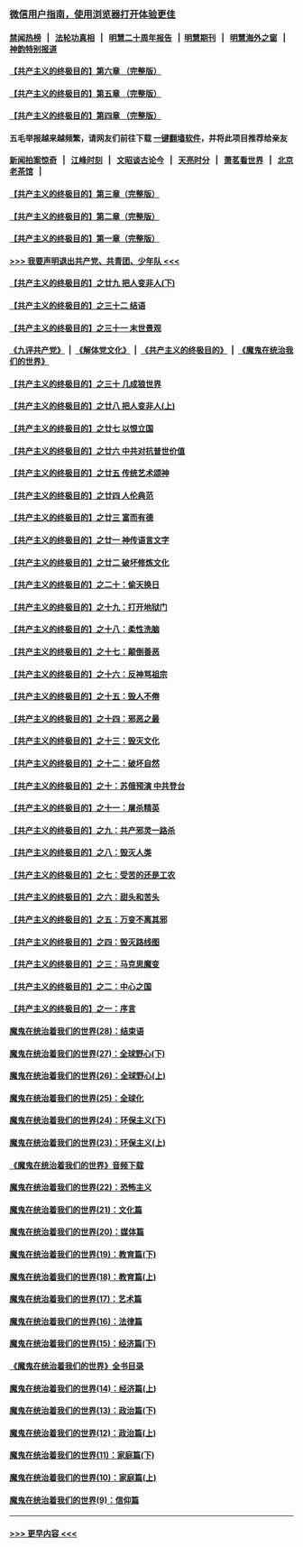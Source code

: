 ### [微信用户指南，使用浏览器打开体验更佳](https://github.com/gfw-breaker/banned-news1/blob/master/indexes/wechat-guide.md?t=0)
#### [禁闻热榜](热点新闻.md?t=0)  &nbsp;&nbsp;|&nbsp;&nbsp; [法轮功真相](https://github.com/gfw-breaker/truth/blob/master/README.md?t=0) &nbsp;&nbsp;|&nbsp;&nbsp; [明慧二十周年报告](https://github.com/gfw-breaker/mh-reports/blob/master/README.md?t=0) &nbsp;&nbsp;|&nbsp;&nbsp;[明慧期刊](https://github.com/gfw-breaker/mh-qikan) &nbsp;&nbsp;|&nbsp;&nbsp; [明慧海外之窗](https://github.com/gfw-breaker/mh-news/blob/master/README.md?t=0) &nbsp;&nbsp;|&nbsp;&nbsp; [神韵特别报道](https://github.com/gfw-breaker/mh-news/blob/master/shenyun.md?t=0)
#### [【共产主义的终极目的】第六章 （完整版）](../pages/nsc422/n11428913.md?t=02141033) 
#### [【共产主义的终极目的】第五章 （完整版）](../pages/nsc422/n11428912.md?t=02141033) 
#### [【共产主义的终极目的】第四章 （完整版）](../pages/nsc422/n11428907.md?t=02141033) 
#### 五毛举报越来越频繁，请网友们前往下载 [一键翻墙软件](https://github.com/gfw-breaker/ssr-accounts)，并将此项目推荐给亲友
#### [新闻拍案惊奇](https://github.com/gfw-breaker/banned-news1/blob/master/pages/link4.md) &nbsp;&nbsp;|&nbsp;&nbsp; [江峰时刻](https://github.com/gfw-breaker/banned-news1/blob/master/pages/link4.md) &nbsp;&nbsp;|&nbsp;&nbsp; [文昭谈古论今](https://github.com/gfw-breaker/banned-news1/blob/master/pages/link4.md) &nbsp;&nbsp;|&nbsp;&nbsp; [天亮时分](https://github.com/gfw-breaker/banned-news1/blob/master/pages/link4.md) &nbsp;&nbsp;|&nbsp;&nbsp; [萧茗看世界](https://github.com/gfw-breaker/banned-news1/blob/master/pages/link4.md) &nbsp;&nbsp;|&nbsp;&nbsp; [北京老茶馆](https://github.com/gfw-breaker/banned-news1/blob/master/pages/link4.md) &nbsp;&nbsp;|&nbsp;&nbsp; 
#### [【共产主义的终极目的】第三章（完整版）](../pages/nsc422/n11428848.md?t=02141033) 
#### [【共产主义的终极目的】第二章（完整版）](../pages/nsc422/n11428831.md?t=02141033) 
#### [【共产主义的终极目的】第一章（完整版）](../pages/nsc422/n11417651.md?t=02141033) 
#### [>>> 我要声明退出共产党、共青团、少年队 <<<](https://github.com/begood0513/goodnews/blob/master/quit/letter.md) 
#### [【共产主义的终极目的】之廿九 把人变非人(下)](../pages/nsc422/n11344140.md?t=02141033) 
#### [【共产主义的终极目的】之三十二 结语](../pages/nsc422/n11360535.md?t=02141033) 
#### [【共产主义的终极目的】之三十一 末世景观](../pages/nsc422/n11351129.md?t=02141033) 
#### [《九评共产党》](https://github.com/begood0513/9ping.md/blob/master/README.md) &nbsp;|&nbsp; [《解体党文化》](../../../../jtdwh.md/blob/master/README.md)  &nbsp;|&nbsp; [《共产主义的终极目的》](../../../../gczydzjmd.md/blob/master/README.md) &nbsp;|&nbsp; [《魔鬼在统治我们的世界》](../../../../mgztzwmdsj.md/blob/master/README.md) 
#### [【共产主义的终极目的】之三十 几成狼世界](../pages/nsc422/n11348280.md?t=02141033) 
#### [【共产主义的终极目的】之廿八 把人变非人(上)](../pages/nsc422/n11340492.md?t=02141033) 
#### [【共产主义的终极目的】之廿七 以恨立国](../pages/nsc422/n11336944.md?t=02141033) 
#### [【共产主义的终极目的】之廿六 中共对抗普世价值](../pages/nsc422/n11324785.md?t=02141033) 
#### [【共产主义的终极目的】之廿五 传统艺术颂神](../pages/nsc422/n11296396.md?t=02141033) 
#### [【共产主义的终极目的】之廿四 人伦典范](../pages/nsc422/n11296397.md?t=02141033) 
#### [【共产主义的终极目的】之廿三 富而有德](../pages/nsc422/n11283598.md?t=02141033) 
#### [【共产主义的终极目的】之廿一 神传语言文字](../pages/nsc422/n11263265.md?t=02141033) 
#### [【共产主义的终极目的】之廿二 破坏修炼文化](../pages/nsc422/n11245728.md?t=02141033) 
#### [【共产主义的终极目的】之二十：偷天换日](../pages/nsc422/n11238846.md?t=02141033) 
#### [【共产主义的终极目的】之十九：打开地狱门](../pages/nsc422/n11206376.md?t=02141033) 
#### [【共产主义的终极目的】之十八：柔性洗脑](../pages/nsc422/n11199994.md?t=02141033) 
#### [【共产主义的终极目的】之十七：颠倒善恶](../pages/nsc422/n11179782.md?t=02141033) 
#### [【共产主义的终极目的】之十六：反神骂祖宗](../pages/nsc422/n11166798.md?t=02141033) 
#### [【共产主义的终极目的】之十五：毁人不倦](../pages/nsc422/n11166792.md?t=02141033) 
#### [【共产主义的终极目的】之十四：邪恶之最](../pages/nsc422/n11150249.md?t=02141033) 
#### [【共产主义的终极目的】之十三：毁灭文化](../pages/nsc422/n11135227.md?t=02141033) 
#### [【共产主义的终极目的】之十二：破坏自然](../pages/nsc422/n11135214.md?t=02141033) 
#### [【共产主义的终极目的】之十：苏俄预演 中共登台](../pages/nsc422/n11118424.md?t=02141033) 
#### [【共产主义的终极目的】之十一：屠杀精英](../pages/nsc422/n11118442.md?t=02141033) 
#### [【共产主义的终极目的】之九：共产邪灵一路杀](../pages/nsc422/n11114139.md?t=02141033) 
#### [【共产主义的终极目的】之八：毁灭人类](../pages/nsc422/n11108503.md?t=02141033) 
#### [【共产主义的终极目的】之七：受苦的还是工农](../pages/nsc422/n11101809.md?t=02141033) 
#### [【共产主义的终极目的】之六：甜头和苦头](../pages/nsc422/n11096971.md?t=02141033) 
#### [【共产主义的终极目的】之五：万变不离其邪](../pages/nsc422/n11091285.md?t=02141033) 
#### [【共产主义的终极目的】之四：毁灭路线图](../pages/nsc422/n11086284.md?t=02141033) 
#### [【共产主义的终极目的】之三：马克思魔变](../pages/nsc422/n11061941.md?t=02141033) 
#### [【共产主义的终极目的】之二：中心之国](../pages/nsc422/n11047728.md?t=02141033) 
#### [【共产主义的终极目的】之一：序言](../pages/nsc422/n11086077.md?t=02141033) 
#### [魔鬼在统治着我们的世界(28)：结束语](../pages/nsc422/n10936246.md?t=02141033) 
#### [魔鬼在统治着我们的世界(27)：全球野心(下)](../pages/nsc422/n10928319.md?t=02141033) 
#### [魔鬼在统治着我们的世界(26)：全球野心(上)](../pages/nsc422/n10900318.md?t=02141033) 
#### [魔鬼在统治着我们的世界(25)：全球化](../pages/nsc422/n10788205.md?t=02141033) 
#### [魔鬼在统治着我们的世界(24)：环保主义(下)](../pages/nsc422/n10695307.md?t=02141033) 
#### [魔鬼在统治着我们的世界(23)：环保主义(上)](../pages/nsc422/n10688613.md?t=02141033) 
#### [《魔鬼在统治着我们的世界》音频下载](../pages/nsc422/n10635553.md?t=02141033) 
#### [魔鬼在统治着我们的世界(22)：恐怖主义](../pages/nsc422/n10614727.md?t=02141033) 
#### [魔鬼在统治着我们的世界(21)：文化篇](../pages/nsc422/n10597706.md?t=02141033) 
#### [魔鬼在统治着我们的世界(20)：媒体篇](../pages/nsc422/n10586579.md?t=02141033) 
#### [魔鬼在统治着我们的世界(19)：教育篇(下)](../pages/nsc422/n10564808.md?t=02141033) 
#### [魔鬼在统治着我们的世界(18)：教育篇(上)](../pages/nsc422/n10526970.md?t=02141033) 
#### [魔鬼在统治着我们的世界(17)：艺术篇](../pages/nsc422/n10499093.md?t=02141033) 
#### [魔鬼在统治着我们的世界(16)：法律篇](../pages/nsc422/n10485969.md?t=02141033) 
#### [魔鬼在统治着我们的世界(15)：经济篇(下)](../pages/nsc422/n10469975.md?t=02141033) 
#### [《魔鬼在统治着我们的世界》全书目录](../pages/nsc422/n10464261.md?t=02141033) 
#### [魔鬼在统治着我们的世界(14)：经济篇(上)](../pages/nsc422/n10457370.md?t=02141033) 
#### [魔鬼在统治着我们的世界(13)：政治篇(下)](../pages/nsc422/n10448270.md?t=02141033) 
#### [魔鬼在统治着我们的世界(12)：政治篇(上)](../pages/nsc422/n10444576.md?t=02141033) 
#### [魔鬼在统治着我们的世界(11)：家庭篇(下)](../pages/nsc422/n10440961.md?t=02141033) 
#### [魔鬼在统治着我们的世界(10)：家庭篇(上)](../pages/nsc422/n10435448.md?t=02141033) 
#### [魔鬼在统治着我们的世界(9)：信仰篇](../pages/nsc422/n10432159.md?t=02141033) 

----
#### [ >>> 更早内容 <<< ](../indexes/nsc422-earlier.md)
